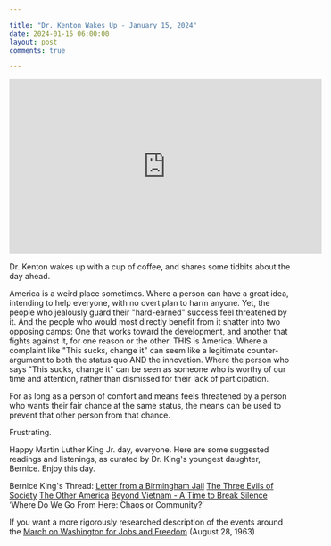 ```yaml
---

title: "Dr. Kenton Wakes Up - January 15, 2024"
date: 2024-01-15 06:00:00
layout: post
comments: true

---
```


<iframe width="560" height="315" src="https://www.youtube.com/embed/zcG3NMhO4ms?si=Nc0eBZus0vCbYtj0" title="YouTube video player" frameborder="0" allow="accelerometer; autoplay; clipboard-write; encrypted-media; gyroscope; picture-in-picture; web-share" allowfullscreen></iframe>


Dr. Kenton wakes up with a cup of coffee, and shares some tidbits about the day ahead.

America is a weird place sometimes. Where a person can have a great idea, intending to help everyone, with no overt plan to harm anyone. Yet, the people who jealously guard their "hard-earned" success feel threatened by it. And the people who would most directly benefit from it shatter into two opposing camps: One that works toward the development, and another that fights against it, for one reason or the other. THIS is America. Where a complaint like "This sucks, change it" can seem like a legitimate counter-argument to both the status quo AND the innovation. Where the person who says "This sucks, change it" can be seen as someone who is worthy of our time and attention, rather than dismissed for their lack of participation.

For as long as a person of comfort and means feels threatened by a person who wants their fair chance at the same status, the means can be used to prevent that other person from that chance.

Frustrating.

Happy Martin Luther King Jr. day, everyone. Here are some suggested readings and listenings, as curated by Dr. King's youngest daughter, Bernice. Enjoy this day.

Bernice King's Thread:
[Letter from a Birmingham Jail](https://www.africa.upenn.edu/Articles_Gen/Letter_Birmingham.html)
[The Three Evils of Society](https://youtu.be/6sT9Hjh0cHM?si=_f6rkGufQxPkOewU)
[The Other America](https://youtu.be/dOWDtDUKz-U?si=iaUINOXFewy8Uow_)
[Beyond Vietnam - A Time to Break Silence](https://youtu.be/AJhgXKGldUk?si=nf2W1fbr8GZ0yia5)
‘Where Do We Go From Here: Chaos or Community?’

If you want a more rigorously researched description of the events around the [March on Washington for Jobs and Freedom](https://en.wikipedia.org/wiki/March_on_Washington_for_Jobs_and_Freedom) (August 28, 1963)